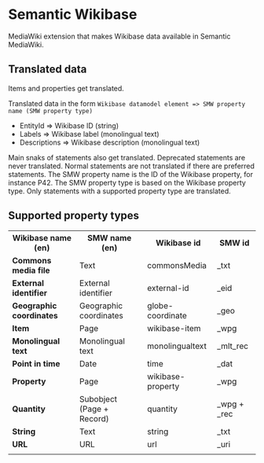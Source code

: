 # Semantic Wikibase

MediaWiki extension that makes Wikibase data available in Semantic MediaWiki.

## Translated data

Items and properties get translated.

Translated data in the form `Wikibase datamodel element => SMW property name (SMW property type)`

* EntityId => Wikibase ID (string)
* Labels => Wikibase label (monolingual text)
* Descriptions => Wikibase description (monolingual text)

Main snaks of statements also get translated. Deprecated statements are never translated.
Normal statements are not translated if there are preferred statements. The SMW property
name is the ID of the Wikibase property, for instance P42. The SMW property type is based
on the Wikibase property type. Only statements with a supported property type are translated.

## Supported property types

<table>
    <tr>
        <th>Wikibase name (en)</th>
        <th>SMW name (en)</th>
        <th>Wikibase id</th>
        <th>SMW id</th>
    </tr>
    <tr>
        <td><strong>Commons media file</strong></td>
        <td>Text</td>
        <td>commonsMedia</td>
        <td>_txt</td>
    </tr>
    <tr>
        <td><strong>External identifier</strong></td>
        <td>External identifier</td>
        <td>external-id</td>
        <td>_eid</td>
    </tr>
    <tr>
        <td><strong>Geographic coordinates</strong></td>
        <td>Geographic coordinates</td>
        <td>globe-coordinate</td>
        <td>_geo</td>
    </tr>
    <tr>
        <td><strong>Item</strong></td>
        <td>Page</td>
        <td>wikibase-item</td>
        <td>_wpg</td>
    </tr>
    <tr>
        <td><strong>Monolingual text</strong></td>
        <td>Monolingual text</td>
        <td>monolingualtext</td>
        <td>_mlt_rec</td>
    </tr>
    <tr>
        <td><strong>Point in time</strong></td>
        <td>Date</td>
        <td>time</td>
        <td>_dat</td>
    </tr>
    <tr>
        <td><strong>Property</strong></td>
        <td>Page</td>
        <td>wikibase-property</td>
        <td>_wpg</td>
    </tr>
    <tr>
        <td><strong>Quantity</strong></td>
        <td>Subobject (Page + Record)</td>
        <td>quantity</td>
        <td>_wpg + _rec</td>
    </tr>
    <tr>
        <td><strong>String</strong></td>
        <td>Text</td>
        <td>string</td>
        <td>_txt</td>
    </tr>
    <tr>
        <td><strong>URL</strong></td>
        <td>URL</td>
        <td>url</td>
        <td>_uri</td>
    </tr>
    <tr>
        <td><strong></strong></td>
        <td></td>
        <td></td>
        <td></td>
    </tr>
</table>
